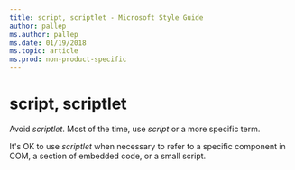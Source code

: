 ```yaml
---
title: script, scriptlet - Microsoft Style Guide
author: pallep
ms.author: pallep
ms.date: 01/19/2018
ms.topic: article
ms.prod: non-product-specific
---
```


# script, scriptlet

Avoid *scriptlet*. Most of the time, use *script* or a more specific term.

It's OK to use *scriptlet* when necessary to refer to a specific component in COM, a section of embedded code, or a small script. 
